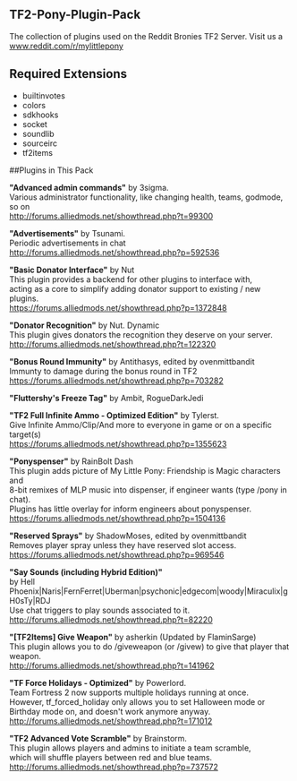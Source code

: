 ## TF2-Pony-Plugin-Pack

The collection of plugins used on the Reddit Bronies TF2 Server. Visit us a www.reddit.com/r/mylittlepony

## Required Extensions

* builtinvotes
* colors
* sdkhooks
* socket
* soundlib
* sourceirc
* tf2items

##Plugins in This Pack


__"Advanced admin commands"__ by 3sigma.  
	Various administrator functionality, like changing health, teams, godmode, so on  
	http://forums.alliedmods.net/showthread.php?t=99300  
	
__"Advertisements"__ by Tsunami.  
	Periodic advertisements in chat  
	http://forums.alliedmods.net/showthread.php?p=592536  
	
__"Basic Donator Interface"__  by Nut  
	This plugin provides a backend for other plugins to interface with,  
	acting as a core to simplify adding donator support to existing / new plugins.    
	https://forums.alliedmods.net/showthread.php?p=1372848  
	
__"Donator Recognition"__ by Nut. Dynamic  
	This plugin gives donators the recognition they deserve on your server.  
	http://forums.alliedmods.net/showthread.php?t=122320  
	
__"Bonus Round Immunity"__ by Antithasys, edited by ovenmittbandit  
	Immunty to damage during the bonus round in TF2  
	https://forums.alliedmods.net/showthread.php?p=703282  
	
__"Fluttershy's Freeze Tag"__ by Ambit, RogueDarkJedi  
	
__"TF2 Full Infinite Ammo - Optimized Edition"__ by Tylerst.  
	Give Infinite Ammo/Clip/And more to everyone in game or on a specific target(s)  
	https://forums.alliedmods.net/showthread.php?p=1355623  

__"Ponyspenser"__ by RainBolt Dash  
	This plugin adds picture of My Little Pony: Friendship is Magic characters and  
	8-bit remixes of MLP music into dispenser, if engineer wants (type /pony in chat).   
	Plugins has little overlay for inform engineers about ponyspenser.  
	https://forums.alliedmods.net/showthread.php?p=1504136  
	
__"Reserved Sprays"__ by ShadowMoses, edited by ovenmittbandit  
	Removes player spray unless they have reserved slot access.  
	https://forums.alliedmods.net/showthread.php?p=969546  

__"Say Sounds (including Hybrid Edition)"__  
   by Hell Phoenix|Naris|FernFerret|Uberman|psychonic|edgecom|woody|Miraculix|gH0sTy|RDJ  
	Use chat triggers to play sounds associated to it.  
	http://forums.alliedmods.net/showthread.php?t=82220  

__"[TF2Items] Give Weapon"__ by asherkin (Updated by FlaminSarge)  
	This plugin allows you to do /giveweapon (or /givew) <target> <itemindex> to give that player that weapon.  
	http://forums.alliedmods.net/showthread.php?t=141962  
	
__"TF Force Holidays - Optimized"__ by Powerlord.  
	Team Fortress 2 now supports multiple holidays running at once.     
	However, tf_forced_holiday only allows you to set Halloween mode or  
	Birthday mode on, and doesn't work anymore anyway.   
	http://forums.alliedmods.net/showthread.php?t=171012  
	
__"TF2 Advanced Vote Scramble"__ by Brainstorm.  
	This plugin allows players and admins to initiate a team scramble,  
	which will shuffle players between red and blue teams.  
  http://forums.alliedmods.net/showthread.php?p=737572  